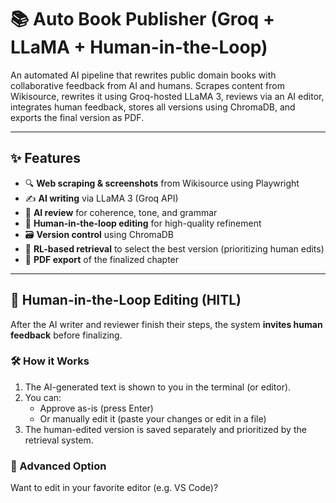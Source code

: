 # 📚 Auto Book Publisher (Groq + LLaMA + Human-in-the-Loop)

An automated AI pipeline that rewrites public domain books with collaborative feedback from AI and humans. Scrapes content from Wikisource, rewrites it using Groq-hosted LLaMA 3, reviews via an AI editor, integrates human feedback, stores all versions using ChromaDB, and exports the final version as PDF.

---

## ✨ Features

- 🔍 **Web scraping & screenshots** from Wikisource using Playwright
- ✍️ **AI writing** via LLaMA 3 (Groq API)
- 🧠 **AI review** for coherence, tone, and grammar
- 👤 **Human-in-the-loop editing** for high-quality refinement
- 🗃️ **Version control** using ChromaDB
- 🧬 **RL-based retrieval** to select the best version (prioritizing human edits)
- 📄 **PDF export** of the finalized chapter

---

## 🧠 Human-in-the-Loop Editing (HITL)

After the AI writer and reviewer finish their steps, the system **invites human feedback** before finalizing.

### 🛠️ How it Works

1. The AI-generated text is shown to you in the terminal (or editor).
2. You can:
   - Approve as-is (press Enter)
   - Or manually edit it (paste your changes or edit in a file)
3. The human-edited version is saved separately and prioritized by the retrieval system.

### 🧪 Advanced Option

Want to edit in your favorite editor (e.g. VS Code)?
